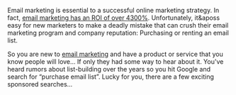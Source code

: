 Email marketing is essential to a successful online marketing strategy.
In fact, [email marketing has an ROI of over
4300%](/blog/2014/01/06/email-marketing-statistics-2014/).
Unfortunately, it&aposs easy for new marketers to make a deadly mistake that
can crush their email marketing program and company reputation:
Purchasing or renting an email list.

So you are new to [email marketing](http://expresspigeon.com) and have a
product or service that you know people will love… If only they had some
way to hear about it. You&apos;ve heard rumors about list-building over the
years so you hit Google and search for “purchase email list”. Lucky for
you, there are a few exciting sponsored searches...